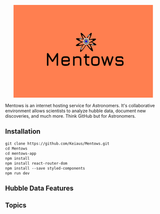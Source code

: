 <p align="center">
  <img src="/mentows/src/assets/Mentows3.png" alt="Alt Text" style="height:300px; width:450px">
</p>

Mentows is an internet hosting service for Astronomers. It's collaborative environment allows scientists to analyze hubble data, document new discoveries, and much more. Think GitHub but for Astronomers.

Installation
---
```
git clone https://github.com/Keiaus/Mentows.git
cd Mentows
cd mentows-app
npm install
npm install react-router-dom
npm install --save styled-components
npm run dev
```

Hubble Data Features
--- 
Topics 
---
